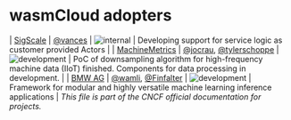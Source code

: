 # wasmCloud adopters
| [SigScale](https://www.sigscale.com) | [@vances](https://github.com/vances) | ![internal](https://img.shields.io/badge/-internal-green?style=flat) | Developing support for service logic as customer provided Actors |
| [MachineMetrics](https://www.machinemetrics.com/) | [@jocrau](https://github.com/jocrau), [@tylerschoppe](https://github.com/tylerschoppe) | ![development](https://img.shields.io/badge/-development-green?style=flat) | PoC of downsampling algorithm for high-frequency machine data (IIoT) finished. Components for data processing in development. |
| [BMW AG](https://www.bmwusa.com/) | [@wamli](https://github.com/wamli), [@Finfalter](https://github.com/Finfalter) | ![development](https://img.shields.io/badge/-development-green?style=flat) | Framework for modular and highly versatile machine learning inference applications |
_This file is part of the CNCF official documentation for projects._
